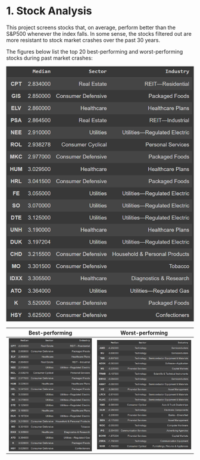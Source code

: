 # 1. Stock Analysis

This project screens stocks that, on average, perform better than the S&P500 whenever the index falls. In some sense, the stocks filtered out are more resistant to stock market crashes over the past 30 years.

The figures below list the top 20 best-performing and worst-performing stocks during past market crashes:

![good](imgs/good.png) 

Best-performing             |  Worst-performing
:-------------------------:|:-------------------------:
![good](imgs/good.png)   |  ![bad](imgs/bad.png) 
